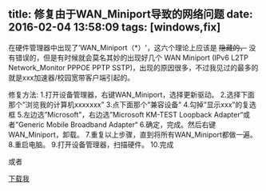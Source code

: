 title: 修复由于WAN_Miniport导致的网络问题
date: 2016-02-04 13:58:09
tags: [windows,fix]
---
在硬件管理器中出现了’WAN_Miniport（\*）'，这六个理论上应该是 ~~隐藏的，~~ 没有错误的，但是有时候就会莫名其妙的出现好几个 WAN Miniport (IPv6 L2TP Network_Monitor PPPOE PPTP SSTP)，出现的原因很多，不过我见过的最多的就是xxx加速器/校园宽带客户端引起的。

修复方法:
1.打开设备管理器，右键WAN_Miniport，选择更新驱动。
2.选择下面那个”浏览我的计算机xxxxxxx”
3.点下面那个”兼容设备”
4.勾掉”显示xxx”的复选框
5.左边选”Microsoft”，右边选”Microsoft KM-TEST Loopback Adapter“或者”Generic Mobile Broadband Adapter“
6.确定，完成。然后右键WAN_Miniport，卸载。
7.重复以上步骤，直到将所有WAN_Miniport都做一遍。
8.重启电脑。
9.打开设备管理器，扫描硬件。
10.完成

或者

[下载我](http://download.microsoft.com/download/D/9/2/D923C013-E9AD-4BBE-A52C-AC1F16685036/MicrosoftFixit20114.mini.diagcab)